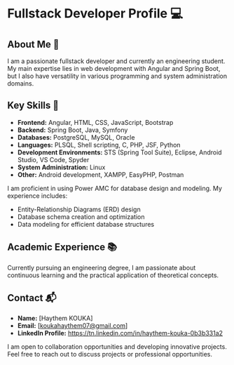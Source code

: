 # Fullstack Developer Profile 💻

## About Me 🚀

I am a passionate fullstack developer and currently an engineering student. My main expertise lies in web development with Angular and Spring Boot, but I also have versatility in various programming and system administration domains.

## Key Skills 🔧

- **Frontend:** Angular, HTML, CSS, JavaScript, Bootstrap
- **Backend:** Spring Boot, Java, Symfony
- **Databases:** PostgreSQL, MySQL, Oracle
- **Languages:** PLSQL, Shell scripting, C, PHP, JSF, Python
- **Development Environments:** STS (Spring Tool Suite), Eclipse, Android Studio, VS Code, Spyder
- **System Administration:** Linux
- **Other:** Android development, XAMPP, EasyPHP, Postman

I am proficient in using Power AMC for database design and modeling. My experience includes:

- Entity-Relationship Diagrams (ERD) design
- Database schema creation and optimization
- Data modeling for efficient database structures

## Academic Experience 📚

Currently pursuing an engineering degree, I am passionate about continuous learning and the practical application of theoretical concepts.


## Contact 📬

- **Name:** [Haythem KOUKA]
- **Email:** [koukahaythem07@gmail.com]
- **LinkedIn Profile:** https://tn.linkedin.com/in/haythem-kouka-0b3b331a2
 
I am open to collaboration opportunities and developing innovative projects. Feel free to reach out to discuss projects or professional opportunities.
